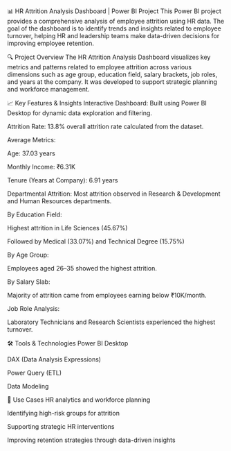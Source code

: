 📊 HR Attrition Analysis Dashboard | Power BI Project
This Power BI project provides a comprehensive analysis of employee attrition using HR data. The goal of the dashboard is to identify trends and insights related to employee turnover, helping HR and leadership teams make data-driven decisions for improving employee retention.

🔍 Project Overview
The HR Attrition Analysis Dashboard visualizes key metrics and patterns related to employee attrition across various dimensions such as age group, education field, salary brackets, job roles, and years at the company. It was developed to support strategic planning and workforce management.

📈 Key Features & Insights
Interactive Dashboard: Built using Power BI Desktop for dynamic data exploration and filtering.

Attrition Rate: 13.8% overall attrition rate calculated from the dataset.

Average Metrics:

Age: 37.03 years

Monthly Income: ₹6.31K

Tenure (Years at Company): 6.91 years

Departmental Attrition: Most attrition observed in Research & Development and Human Resources departments.

By Education Field:

Highest attrition in Life Sciences (45.67%)

Followed by Medical (33.07%) and Technical Degree (15.75%)

By Age Group:

Employees aged 26–35 showed the highest attrition.

By Salary Slab:

Majority of attrition came from employees earning below ₹10K/month.

Job Role Analysis:

Laboratory Technicians and Research Scientists experienced the highest turnover.

🛠 Tools & Technologies
Power BI Desktop

DAX (Data Analysis Expressions)

Power Query (ETL)

Data Modeling



📌 Use Cases
HR analytics and workforce planning

Identifying high-risk groups for attrition

Supporting strategic HR interventions

Improving retention strategies through data-driven insights
